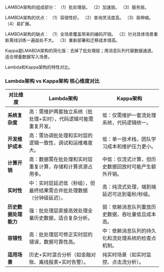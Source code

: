LAMBDA架构的组成部分：
（1）批处理层。
（2）加速层。
（3）服务层。

LAMBDA架构的优点：
（1）容错性好。
（2）查询灵活度高。
（3）易伸缩。
（4）易扩展。

LAMBDA架构的缺点：
（1）全场景覆盖带来的编码开销。
（2）针对具体场景重新离线训练一遍益处不大。
（3）重新部署和迁移成本很高。


Kappa是LMABDA架构的简化版：去掉了批处理层；用消息队列代替数据通道。
适合增量数据写入场景。


Lambda和Kappa架构的特性对比。

### **Lambda架构 vs Kappa架构 核心维度对比**

| 对比维度               | Lambda架构                                                                 | Kappa架构                                                                 |
|------------------------|---------------------------------------------------------------------------|---------------------------------------------------------------------------|
| **系统复杂度**         | 高：需维护两套独立系统（批处理+实时），代码逻辑可能需重复开发。              | 低：仅需维护一套流处理系统，代码逻辑统一。                                 |
| **开发维护成本**       | 高：需协调批处理和实时层的逻辑一致性，调试和运维难度大。                    | 低：单一技术栈，团队学习成本和维护压力更小。                               |
| **计算开销**           | 高：数据需在批处理和实时层重复计算，存储和计算资源占用多。                  | 中低：仅流式计算，但历史数据回放时可能产生额外开销。                       |
| **实时性**             | 中：实时层延迟低（秒级），但最终结果需合并批处理数据（分钟级延迟）。         | 高：纯流式处理，端到端延迟可达到毫秒/秒级。                                |
| **历史数据处理能力**   | 强：批处理层直接高效处理全量历史数据，适合复杂分析。                         | 弱：依赖消息队列重放历史数据，吞吐量低且成本高。                           |
| **容错性**             | 高：批处理层可修正实时层的错误，数据可靠性高。                               | 中：依赖消息队列的持久化和流处理系统的检查点机制。                         |
| **适用场景**           | 历史+实时混合分析（如金融对账、离线报表+实时告警）。                         | 纯实时场景（如实时监控、点击流分析）。                                     |